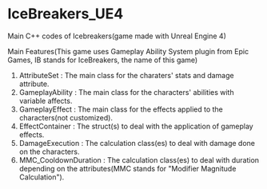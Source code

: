 # IceBreakers_UE4
 Main C++ codes of Icebreakers(game made with Unreal Engine 4)

Main Features(This game uses Gameplay Ability System plugin from Epic Games, IB stands for IceBreakers, the name of this game)
1. AttributeSet : The main class for the charaters' stats and damage attribute.
2. GameplayAbility : The main class for the characters' abilities with variable affects.
3. GameplayEffect : The main class for the effects applied to the characters(not customized).
4. EffectContainer : The struct(s) to deal with the application of gameplay effects.
5. DamageExecution : The calculation class(es) to deal with damage done on the characters.
6. MMC_CooldownDuration : The calculation class(es) to deal with duration depending on the attributes(MMC stands for "Modifier Magnitude Calculation").
